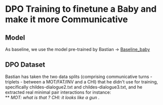 # DPO Training to finetune a Baby and make it more Communicative

## Model

As baseline, we use the model pre-trained by Bastian -> [Baseline_baby](https://huggingface.co/bbunzeck/another-llama)

## DPO Dataset

Bastian has taken the two data splits (comprising communicative turns - triplets - between a MOT/FAT/INV and a CHI) that he didn't use for training, \
specifically childes-dialogue2.txt and childes-dialogue3.txt, and he extracted real minimal pair interactions for instance: \
** *MOT: what is that ? *CHI: it looks like a gun .**
